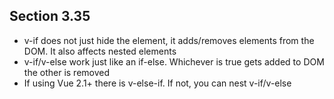 ## Section 3.35

- v-if does not just hide the element, it adds/removes elements from the DOM. It also affects nested elements
- v-if/v-else work just like an if-else. Whichever is true gets added to DOM the other is removed
- If using Vue 2.1+ there is v-else-if. If not, you can nest v-if/v-else